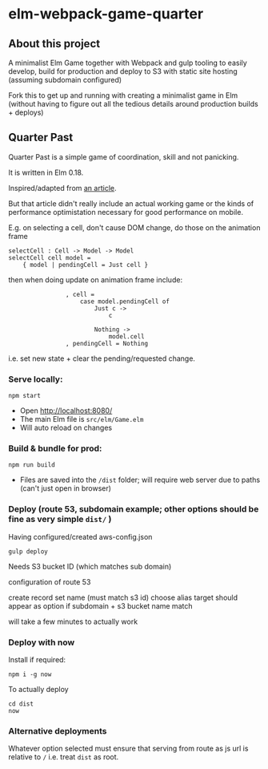 # elm-webpack-game-quarter


## About this project
A minimalist Elm Game together with Webpack and gulp tooling to easily develop, build for production and deploy to S3 with static site hosting (assuming subdomain configured)

Fork this to get up and running with creating a minimalist game in Elm (without having to figure out all the tedious details around production builds + deploys)

## Quarter Past

Quarter Past is a simple game of coordination, skill and not panicking.

It is written in Elm 0.18.

Inspired/adapted from [an article](http://ohanhi.github.io/base-for-game-elm-017.html).

But that article didn't really include an actual working game or the kinds of performance optimistation necessary for good performance on mobile.

E.g. on selecting a cell, don't cause DOM change, do those on the animation frame

    selectCell : Cell -> Model -> Model
    selectCell cell model =
        { model | pendingCell = Just cell }

then when doing update on animation frame include:

                    , cell =
                        case model.pendingCell of
                            Just c ->
                                c

                            Nothing ->
                                model.cell
                    , pendingCell = Nothing

i.e. set new state + clear the pending/requested change.

### Serve locally:
```
npm start
```
* Open [http://localhost:8080/](http://localhost:8080/)
* The main Elm file is `src/elm/Game.elm`
* Will auto reload on changes


### Build & bundle for prod:
```
npm run build
```

* Files are saved into the `/dist` folder; will require web server due to paths (can't just open in browser)

### Deploy (route 53, subdomain example; other options should be fine as very simple `dist/` )

Having configured/created aws-config.json

```
gulp deploy
```

Needs S3 bucket ID (which matches sub domain)

configuration of route 53

create record set
name (must match s3 id)
choose alias
target should appear as option if subdomain + s3 bucket name match

will take a few minutes to actually work

### Deploy with now

Install if required:

```
npm i -g now
```

To actually deploy

```
cd dist
now
```

### Alternative deployments

Whatever option selected must ensure that serving from route as js url is relative to `/` i.e. treat `dist` as root.